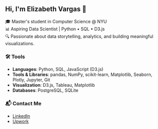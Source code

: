 ## Hi, I'm Elizabeth Vargas 👋
🎓 Master's student in Computer Science @ NYU  
📊 Aspiring Data Scientist | Python • SQL • D3.js  
🔍 Passionate about data storytelling, analytics, and building meaningful visualizations.

### 🛠️ Tools
- **Languages**: Python, SQL, JavaScript (D3.js)  
- **Tools & Libraries**: pandas, NumPy, scikit-learn, Matplotlib, Seaborn, Plotly, Jupyter, Git  
- **Visualization**: D3.js, Tableau, Matplotlib  
- **Databases**: PostgreSQL, SQLite  

### 📬 Contact Me
- [LinkedIn](https://linkedin.com/in/elizabethgreervargas)  
- [Upwork](https://www.upwork.com/freelancers/~yourprofile)
